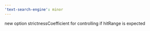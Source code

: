 ```yaml
---
'text-search-engine': minor
---
```


new option strictnessCoefficient for controlling if hitRange is expected
